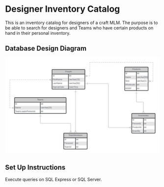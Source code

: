 # Designer Inventory Catalog
This is an inventory catalog for designers of a craft MLM. 
The purpose is to be able to search for designers and Teams who have certain
products on hand in their personal inventory. 

## Database Design Diagram
[![Designer Inventory Catalog Diagram](DesignerInvCatalogDiagram.jpeg)](https://lucid.app/lucidchart/invitations/accept/5809ec7d-a9f4-4ec9-a6d5-a264a4dd7eed)

## Set Up Instructions
Execute queries on SQL Express or SQL Server.